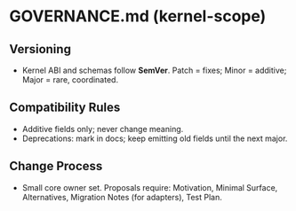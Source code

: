# GOVERNANCE.md (kernel-scope)

## Versioning
- Kernel ABI and schemas follow **SemVer**. Patch = fixes; Minor = additive; Major = rare, coordinated.

## Compatibility Rules
- Additive fields only; never change meaning.
- Deprecations: mark in docs; keep emitting old fields until the next major.

## Change Process
- Small core owner set. Proposals require: Motivation, Minimal Surface, Alternatives, Migration Notes (for adapters), Test Plan.
